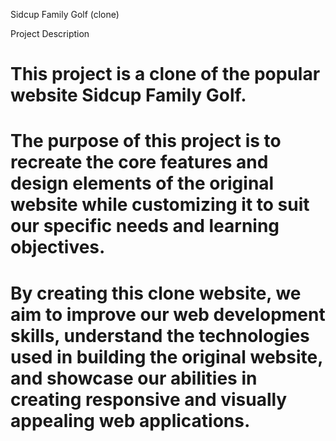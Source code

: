 

Sidcup Family Golf (clone)

Project Description

# This project is a clone of the popular website Sidcup Family Golf.

# The purpose of this project is to recreate the core features and design elements of the original website while customizing it to suit our specific needs and learning objectives.
  

# By creating this clone website, we aim to improve our web development skills, understand the technologies used in building the original website, and showcase our abilities in creating responsive and visually appealing web applications. 


  

